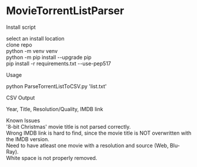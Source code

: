 # MovieTorrentListParser

Install script

select an install location  
clone repo  
python -m venv venv  
python -m pip install --upgrade pip  
pip install -r requirements.txt --use-pep517

Usage

python ParseTorrentListToCSV.py 'list.txt'

CSV Output

Year, Title, Resolution/Quality, IMDB link

Known Issues  
'8-bit Christmas' movie title is not parsed correctly.  
Wrong IMDB link is hard to find, since the movie title is NOT overwritten with the IMDB version.  
Need to have atleast one movie with a resolution and source (Web, Blu-Ray).  
White space is not properly removed.
